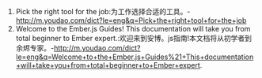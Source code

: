 1. Pick the right tool for the job:为工作选择合适的工具。-http://m.youdao.com/dict?le=eng&q=Pick+the+right+tool+for+the+job
2. Welcome to the Ember.js Guides! This documentation will take you from total beginner to Ember expert.:欢迎来到安博。js指南!本文档将从初学者到余烬专家。-http://m.youdao.com/dict?le=eng&q=Welcome+to+the+Ember.js+Guides%21+This+documentation+will+take+you+from+total+beginner+to+Ember+expert.